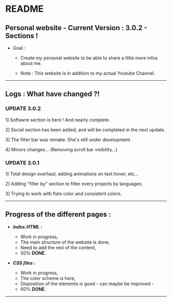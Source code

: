 # README

## Personal website - Current Version : 3.0.2 - Sections !

- Goal :
    - Create my personal website to be able to share a little more infos about me.

    - Note : This website is in addition to my actual Youtube Channel.

___
## **Logs : What have changed ?!**

### **UPDATE 3.0.2**
1] Softawre section is here ! And nearly complete.

2] Social section has been added, and will be completed in the next update.

3] The filter bar was remake. She's still under development.

4] Minors changes... (Removing scroll bar visibility...)


### **UPDATE 3.0.1**
1] Total design overhaul, adding animations on text hover, etc...

2] Adding "filter by" section to filter every projects by languages.

3] Trying to work with flats color and consistent colors.

___
## **Progress of the different pages :**

- ***index.HTML :***
  - Work in progress,
  - The main structure of the website is done,
  - Need to add the rest of the content,
  - 50% **DONE**.


- ***CSS files :***
  - Work in progress,
  - The color scheme is here,
  - Disposition of the elements is good - can maybe be improved -
  - 60% **DONE**.

___

